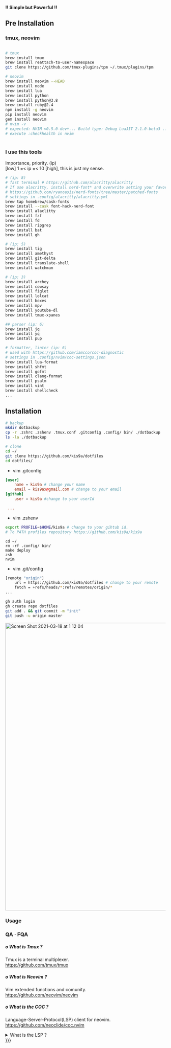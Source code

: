 **!! Simple but Powerful !!**

## Pre Installation

### tmux, neovim

```sh

# tmux
brew install tmux
brew install reattach-to-user-namespace
git clone https://github.com/tmux-plugins/tpm ~/.tmux/plugins/tpm

# neovim
brew install neovim --HEAD
brew install node
brew install lua
brew install python
brew install python@3.8
brew install ruby@2.4
npm install -g neovim
pip install neovim
gem install neovim
# nvim -v
# expected: NVIM v0.5.0-dev+... Build type: Debug LuaJIT 2.1.0-beta3 ...
# execute :checkhealth in nvim

```

#

### I use this tools

Importance, priority. (ip)  
[low] 1 =< ip =< 10 [high], this is just my sense.

```sh
# (ip: 8)
# fast terminal # https://github.com/alacritty/alacritty
# If use alacritty, install nerd-font* and overwrite setting your favorite fonts.
# https://github.com/ryanoasis/nerd-fonts/tree/master/patched-fonts
# settings in .config/alacritty/alacritty.yml
brew tap homebrew/cask-fonts
brew install --cask font-hack-nerd-font
brew install alaclitty
brew install fzf
brew install fd
brew install ripgrep
brew install bat
brew install gh

# (ip: 5)
brew install tig
brew install amethyst
brew install git-delta
brew install translate-shell
brew install watchman

# (ip: 3)
brew install archey
brew install cowsay
brew install figlet
brew install lolcat
brew install boxes
brew install mpv
brew install youtube-dl
brew install tmux-xpanes

## parser (ip: 6)
brew install jq
brew install yq
brew install pup

# formatter, linter (ip: 6)
# used with https://github.com/iamcco/coc-diagnostic
# settings in .config/nvim/coc-settings.json
brew install lua-format
brew install shfmt
brew install gofmt
brew install clang-format
brew install psalm
brew install vint
brew install shellcheck
...
```

## Installation

```sh
# backup
mkdir dotbackup
cp -r .zshrc .zshenv .tmux.conf .gitconfig .config/ bin/ ./dotbackup
ls -la ./dotbackup

# clone
cd ~/
git clone https://github.com/kis9a/dotfiles
cd dotfiles/

```

- vim .gitconfig

```toml
[user]
	name = kis9a # change your name
	email = kis9ax@gmail.com # change to your email
[github]
	user = kis9a #change to your userId

 ...
```

- vim .zshenv

```sh
export PROFILE=$HOME/kis9a # change to your gihtub id.
# To PATH profiles repository https://github.com/kis9a/kis9a

```

```
cd ~/
rm -rf .config/ bin/
make deploy
zsh
nvim
```

- vim .git/config

```sh
[remote "origin"]
	url = https://github.com/kis9a/dotfiles # change to your remote
	fetch = +refs/heads/*:refs/remotes/origin/*
...

gh auth login
gh create repo dotfiles
git add . && git commit -m "init"
git push -u origin master

```

<img width="900" alt="Screen Shot 2021-03-18 at 1 12 04" src="https://user-images.githubusercontent.com/65019715/111500182-0d652800-8787-11eb-9f30-1db41472aa7b.png">

### Usage

### QA · FQA

##### o What is Tmux ?

Tmux is a terminal multiplexer.  
<https://github.com/tmux/tmux>

##### o What is Neovim ?

Vim extended functions and comunity.  
<https://github.com/neovim/neovim>

##### o What is the COC ?

Language-Server-Protocol(LSP) client for neovim.  
<https://github.com/neoclide/coc.nvim>

<details><summary>What is the LSP ?</summary><div>{{{

· [Official page for Language Server Protocol](https://microsoft.github.io/language-server-protocol/)  
· [language server protocol について (前編) - Qiita](https://qiita.com/atsushieno/items/ce31df9bd88e98eec5c4)  
· [プロトコルとは？初心者でもわかる IT 用語解説！ | ColorfulBoxMedia](https://www.colorfulbox.jp/media/protocol/)

**Functions**

| リクエスト                     | 説明                                                     |
| ------------------------------ | -------------------------------------------------------- |
| textDocument/completion        | 自動補完                                                 |
| completionItem/resolve         | 自動補完候補の選択                                       |
| textDocument/hover             | ヒント（ホバー）の表示                                   |
| textDocument/signatureHelp     | メンバー定義(signature)候補の表示                        |
| textDocument/definition        | シンボルの定義の位置を取得                               |
| textDocument/references        | シンボルの利用（参照）位置のリスト取得                   |
| textDocument/documentHighlight | ハイライト対象シンボルの利用（参照）のリスト取得         |
| textDocument/documentSymbol    | ドキュメント中で定義されている全シンボルの取得           |
| workspace/symbol               | ワークスペース全体からクエリ条件に合致するシンボルの取得 |
| textDocument/codeAction        | コード アクションのリストの取得                          |
| textDocument/codeLens          | code lens のリストの取得                                 |
| codeLens/resolve               | code lens の処理の実行                                   |
| textDocument/formatting        | ドキュメントの整形                                       |
| textDocument/rangeFormatting   | 選択範囲の整形                                           |
| textDocument/onTypeFormatting  | タイプ時の整形                                           |
| textDocument/rename            | 識別子の変更                                             |

| リクエスト                       | 説明                                             |
| -------------------------------- | ------------------------------------------------ |
| workspace/didChangeConfiguration | ワークスペースの設定変更                         |
| textDocument/didOpen             | ドキュメントを開いたという通知                   |
| textDocument/didChange           | ドキュメントの内容を変更したという通知           |
| textDocument/didClose            | ドキュメントを閉じたという通知                   |
| textDocument/didSave             | ドキュメントを保存したという通知                 |
| workspace/didChangeWatchedFiles  | 監視していたファイルへの変更を検出したという通知 |
| textDocument/publishDiagnostics  | ドキュメントに対する検証処理の結果通知           |

| リクエスト                | 説明                               |
| ------------------------- | ---------------------------------- |
| $/cancelRequest           | リクエストのキャンセル             |
| exit                      | 終了                               |
| window/showMessage        | メッセージ表示の要求               |
| window/showMessageRequest | 応答要求を含むメッセージ表示の要求 |
| window/logMessage         | メッセージのログ記録要求           |
| telemetry/event           | 各種 telemetry イベントの発生      |

</div></details>}}}
